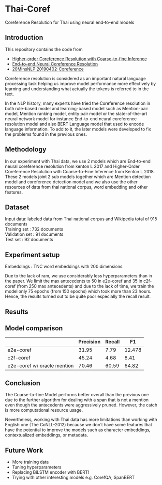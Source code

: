 # Thai-Coref
Coreference Resolution for Thai using neural end-to-end models

## Introduction
This repository contains the code from
- [Higher-order Coreference Resolution with Coarse-to-fine Inference](/abs/1804.05392)
- [End-to-end Neural Coreference Resolution](/arxiv.org/abs/1707.07045)
- [20MinsNLP 20190402-Coreference](/drive/16hxZTrJS-yvgdeTspDKju2dsVV-TyPY9)

Coreference resolution is considered as an important natural language processing task helping us improve model performance more effectively by learning and understanding what actually the tokens is referred to in the text.<p>
In the NLP history, many experts have tried the Coreference resolution in both rule-based model and learning-based model such as Mention-pair model, Mention ranking model, entity pair model or the state-of-the-art neural network model for instance End-to-end neural coreference resolution model and also BERT Language model that used to encode language information. To add to it, the later models were developed to fix the problems found in the previous ones.



## Methodology
In our experiment with Thai data, we use 2 models which are End-to-end neural coreference resolution from kenton L 2017 and Higher-Order Coreference Resolution with Coarse-to-Fine Inference from Kenton L 2018. These 2 models  joint 2 sub models together which are Mention detection model and coreference detection model and we also use  the other resources of data from thai national corpus, word embedding and other features. 



## Dataset
Input data: labeled data from Thai national corpus and Wikipedia total of 915 documents <br>
Training set : 732 documents<br>
Validation set : 91 documents<br>
Test set : 92 documents<br>



## Experiment setup
Embeddings : TNC word embeddings with 200 dimensions<p>
Due to the lack of ram, we use considerably less hyperparameters than in the paper. We limit the max antecedents to 50 in e2e-coref and 35 in c2f-coref (from 250 max antecedents) and due to the lack of time, we train the model only 75 epochs (from 150 epochs) which took more than 23 hours. Hence, the results turned out to be quite poor especially the recall result.


## Results


## Model comparison
|   |Precision     | Recall| F1|
| ----------- |-----------| -----------|-----------|
| e2e-coref     | 31.95 |  7.79 |  12.478 |
| c2f-coref  |    45.24     |4.68|8.41|
| e2e-coref w/ oracle mention  |   70.46  |60.59|64.82|



## Conclusion
The Coarse-to-fine Model performs better overall than the previous one due to the further algorithm for dealing with a span that is not a mention even though the antecedents were aggressively pruned. However, the catch is more computational resource usage.<p>
Nevertheless, working with Thai data has more limitations than working with English one (The CoNLL-2012) because we don't have some features that have the potential to improve the models such as character embeddings, contextualized embeddings, or metadata.

## Future Work
- More training data
- Tuning hyperparameters
- Replacing BiLSTM encoder with BERT!
- Trying with other interesting models e.g. CorefQA, SpanBERT